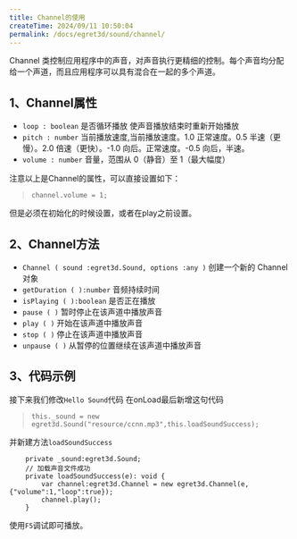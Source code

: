 ```yaml
---
title: Channel的使用
createTime: 2024/09/11 10:50:04
permalink: /docs/egret3d/sound/channel/
---
```


Channel 类控制应用程序中的声音，对声音执行更精细的控制。每个声音均分配给一个声道，而且应用程序可以具有混合在一起的多个声道。

## 1、Channel属性

* `loop : boolean` 是否循环播放 使声音播放结束时重新开始播放
* `pitch : number` 当前播放速度,当前播放速度。1.0 正常速度。0.5 半速（更慢）。2.0 倍速（更快）。-1.0 向后。正常速度。-0.5 向后，半速。
* `volume : number` 音量，范围从 0（静音）至 1（最大幅度）

注意以上是Channel的属性，可以直接设置如下：
> `channel.volume = 1;`

但是必须在初始化的时候设置，或者在play之前设置。
## 2、Channel方法

	
* `Channel ( sound :egret3d.Sound, options :any )` 创建一个新的 Channel 对象
* `getDuration ( ):number` 音频持续时间
* `isPlaying ( ):boolean` 是否正在播放
* `pause ( )` 暂时停止在该声道中播放声音
* `play ( )` 开始在该声道中播放声音
* `stop ( )` 停止在该声道中播放声音
* `unpause ( )` 从暂停的位置继续在该声道中播放声音

## 3、代码示例

接下来我们修改`Hello Sound`代码
在onLoad最后新增这句代码
> `this._sound = new egret3d.Sound("resource/ccnn.mp3",this.loadSoundSuccess);`

并新建方法`loadSoundSuccess`
```
    private _sound:egret3d.Sound;
    // 加载声音文件成功
    private loadSoundSuccess(e): void {
        var channel:egret3d.Channel = new egret3d.Channel(e,{"volume":1,"loop":true});
        channel.play();
    }
```
使用`F5`调试即可播放。

